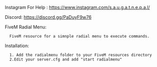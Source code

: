 Instagram For Help : https://www.instagram.com/s.a.u.g.a.t.n.e.p.a.l/


Discord: https://discord.gg/PaDuyF9w76

FiveM Radial Menu:

      FiveM resource for a simnple radial menu to execute commands.
      
Installation:      
      
      1. Add the radialmenu folder to your FiveM resources directory
      2.Edit your server.cfg and add "start radialmenu"
      
